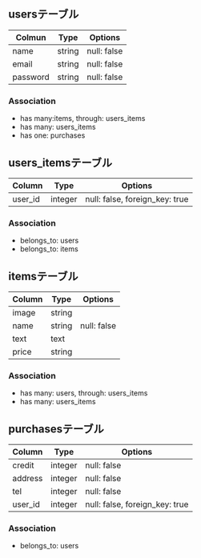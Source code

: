 ## usersテーブル
|Colmun|Type|Options|
|------|----|-------|
|name|string|null: false|
|email|string|null: false|
|password|string|null: false|
### Association
- has many:items, through: users_items
- has many: users_items
- has one: purchases

## users_itemsテーブル
|Column|Type|Options|
|------|----|-------|
|user_id|integer|null: false, foreign_key: true|
### Association
- belongs_to: users
- belongs_to: items


## itemsテーブル
|Column|Type|Options|
|------|----|-------|
|image|string|
|name|string|null: false|
|text|text|
|price|string|
### Association
- has many: users, through: users_items
- has many: users_items


## purchasesテーブル
|Column|Type|Options|
|------|----|-------|
|credit|integer|null: false|
|address|integer|null: false|
|tel|integer|null: false|
|user_id|integer|null: false, foreign_key: true|
### Association
- belongs_to: users